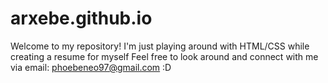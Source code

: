 # arxebe.github.io
Welcome to my repository!
I'm just playing around with HTML/CSS while creating a resume for myself
Feel free to look around and connect with me via email: phoebeneo97@gmail.com :D
